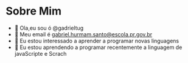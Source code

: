 # Sobre Mim



- 👋 Ola,eu sou ó @gadrieltug
- 👀 Meu email é gabriel.hurmam.santo@escola.pr.gov.br
- 🌱 Eu estou interessado a aprender a programar novas linguagens
- 💞️ Eu estou aprendendo a programar recentemente a linguagem de javaScripte e Scrach

<!---
gadrieltug/gadrieltug is a ✨ special ✨ repository because its `README.md` (this file) appears on your GitHub profile.
You can click the Preview link to take a look at your changes.
--->
